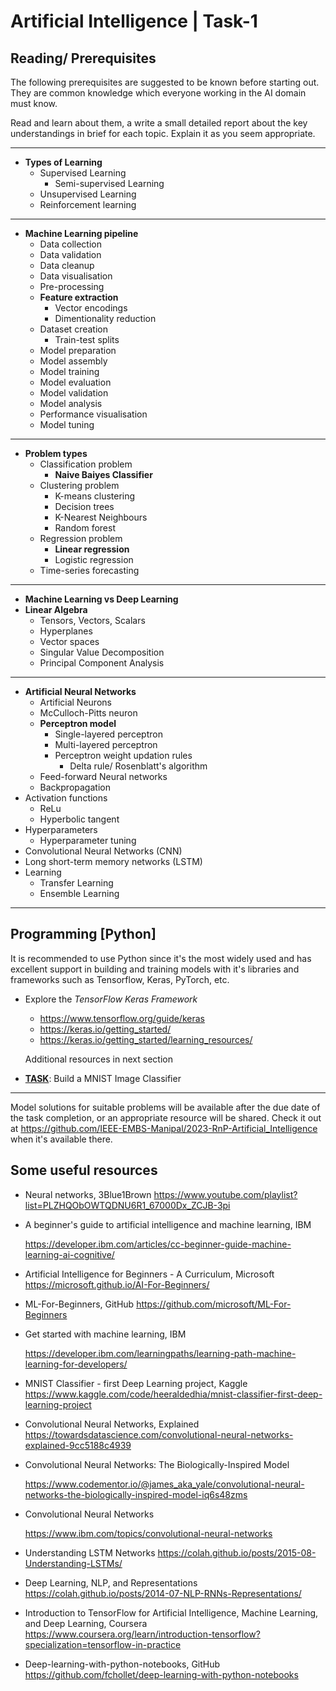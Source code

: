 # Artificial Intelligence | Task-1

## Reading/ Prerequisites

The following prerequisites are suggested to be known before starting out. They are common knowledge which everyone working in the AI domain must know.

Read and learn about them, a write a small detailed report about the key understandings in brief for each topic. Explain it as you seem appropriate.

---

- **Types of Learning**
  - Supervised Learning
    - Semi-supervised Learning
  - Unsupervised Learning
  - Reinforcement learning

---

- **Machine Learning pipeline**
  - Data collection
  - Data validation
  - Data cleanup
  - Data visualisation
  - Pre-processing
  - **Feature extraction**
    - Vector encodings
    - Dimentionality reduction
  - Dataset creation
    - Train-test splits
  - Model preparation
  - Model assembly
  - Model training
  - Model evaluation
  - Model validation
  - Model analysis
  - Performance visualisation
  - Model tuning

---

- **Problem types**
  - Classification problem
    - **Naive Baiyes Classifier**
  - Clustering problem
    - K-means clustering
    - Decision trees
    - K-Nearest Neighbours
    - Random forest
  - Regression problem
    - **Linear regression**
    - Logistic regression
  - Time-series forecasting

---

- **Machine Learning vs Deep Learning**
- **Linear Algebra**
  - Tensors, Vectors, Scalars
  - Hyperplanes
  - Vector spaces
  - Singular Value Decomposition
  - Principal Component Analysis

---

- **Artificial Neural Networks**
  - Artificial Neurons
  - McCulloch-Pitts neuron
  - **Perceptron model**
    - Single-layered perceptron
    - Multi-layered perceptron
    - Perceptron weight updation rules
      - Delta rule/ Rosenblatt's algorithm
  - Feed-forward Neural networks
  - Backpropagation
- Activation functions
  - ReLu
  - Hyperbolic tangent
- Hyperparameters
  - Hyperparameter tuning
- Convolutional Neural Networks (CNN)
- Long short-term memory networks (LSTM)
- Learning
  - Transfer Learning
  - Ensemble Learning

---

## Programming [Python]

It is recommended to use Python since it's the most widely used and has excellent support in building and training models with it's libraries and frameworks such as Tensorflow, Keras, PyTorch, etc.

- Explore the *TensorFlow Keras Framework*

  - https://www.tensorflow.org/guide/keras
  - https://keras.io/getting_started/
  - https://keras.io/getting_started/learning_resources/

  Additional resources in next section

- **<u>TASK</u>**: Build a MNIST Image Classifier

---

Model solutions for suitable problems will be available after the due date of the task completion, or an appropriate resource will be shared. Check it out at https://github.com/IEEE-EMBS-Manipal/2023-RnP-Artificial_Intelligence when it's available there.

## Some useful resources

- Neural networks, 3Blue1Brown
  https://www.youtube.com/playlist?list=PLZHQObOWTQDNU6R1_67000Dx_ZCJB-3pi

- A beginner's guide to artificial intelligence and machine learning, IBM

  https://developer.ibm.com/articles/cc-beginner-guide-machine-learning-ai-cognitive/

- Artificial Intelligence for Beginners - A Curriculum, Microsoft
  https://microsoft.github.io/AI-For-Beginners/

- ML-For-Beginners, GitHub
  https://github.com/microsoft/ML-For-Beginners

- Get started with machine learning, IBM

  https://developer.ibm.com/learningpaths/learning-path-machine-learning-for-developers/

- MNIST Classifier - first Deep Learning project, Kaggle
  https://www.kaggle.com/code/heeraldedhia/mnist-classifier-first-deep-learning-project

- Convolutional Neural Networks, Explained
  https://towardsdatascience.com/convolutional-neural-networks-explained-9cc5188c4939

- Convolutional Neural Networks: The Biologically-Inspired Model

  https://www.codementor.io/@james_aka_yale/convolutional-neural-networks-the-biologically-inspired-model-iq6s48zms

- Convolutional Neural Networks

  https://www.ibm.com/topics/convolutional-neural-networks

- Understanding LSTM Networks
  https://colah.github.io/posts/2015-08-Understanding-LSTMs/

- Deep Learning, NLP, and Representations
  https://colah.github.io/posts/2014-07-NLP-RNNs-Representations/

- Introduction to TensorFlow for Artificial Intelligence, Machine Learning, and Deep Learning, Coursera
  https://www.coursera.org/learn/introduction-tensorflow?specialization=tensorflow-in-practice

- Deep-learning-with-python-notebooks, GitHub
  https://github.com/fchollet/deep-learning-with-python-notebooks
